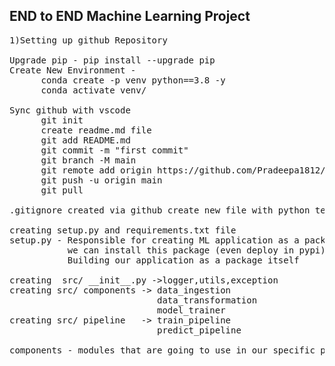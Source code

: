##  END to END Machine Learning Project
<pre>
1)Setting up github Repository

Upgrade pip - pip install --upgrade pip
Create New Environment - 
      conda create -p venv python==3.8 -y 
      conda activate venv/
      
Sync github with vscode
      git init
      create readme.md file
      git add README.md
      git commit -m "first commit"
      git branch -M main
      git remote add origin https://github.com/Pradeepa1812/Machine-Learning-Project.git
      git push -u origin main
      git pull

.gitignore created via github create new file with python template 

creating setup.py and requirements.txt file
setup.py - Responsible for creating ML application as a package
           we can install this package (even deploy in pypi) in our projects and can able to use
           Building our application as a package itself

creating  src/ __init__.py ->logger,utils,exception
creating src/ components -> data_ingestion 
                            data_transformation
                            model_trainer
creating src/ pipeline   -> train_pipeline
                            predict_pipeline

components - modules that are going to use in our specific project   